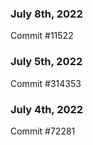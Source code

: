 ### July 8th, 2022

Commit #11522

### July 5th, 2022

Commit #314353


### July 4th, 2022

Commit #72281
